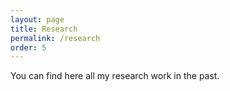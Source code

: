 ```yaml
---
layout: page
title: Research
permalink: /research
order: 5
---
```

You can find here all my research work in the past. 

